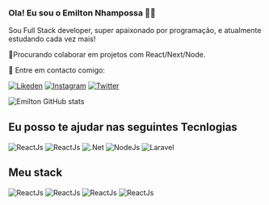 ### Ola! Eu sou o Emilton Nhampossa 👋🏾

Sou Full Stack developer, super apaixonado por programação, e atualmente estudando cada vez mais!

💜Procurando colaborar em projetos com React/Next/Node.


📧  Entre em contacto comigo: 

[![Likeden](https://img.shields.io/badge/LinkedIn-0077B5?style=for-the-badge&logo=linkedin&logoColor=white)](https://www.linkedin.com/in/emilton-francisco-nhampossa-254a76254/)
[![Instagram](https://img.shields.io/badge/Gmail-D14836?style=for-the-badge&logo=gmail&logoColor=whit)](https://emiltonnhampossa0@gmail.com)
[![Twitter](https://img.shields.io/badge/Twitter-1DA1F2?style=for-the-badge&logo=twitter&logoColor=white)](https://emiltonportifolio.com)

![Emilton GitHub stats](https://github-readme-stats.vercel.app/api?username=emiltonnhampossa&show_icons=true&theme=radical)

## Eu posso te ajudar nas seguintes Tecnlogias

<div style="display: inline_block">
<img align="center" alt="ReactJs" src="https://img.shields.io/badge/React-20232A?style=for-the-badge&logo=react&logoColor=61DAFB"/>
<img align="center" alt="ReactJs" src="https://img.shields.io/badge/React_Native-20232A?style=for-the-badge&logo=react&logoColor=61DAFB"/>
<img align="center" alt=".Net" src="https://img.shields.io/badge/.NET-5C2D91?style=for-the-badge&logo=.net&logoColor=white"/>
<img align="center" alt="NodeJs" src="https://img.shields.io/badge/Node.js-43853D?style=for-the-badge&logo=node.js&logoColor=white"/>
<img align="center" alt="Laravel" src="https://img.shields.io/badge/Laravel-FF2D20?style=for-the-badge&logo=laravel&logoColor=white"/>
</div>

## Meu stack

<div style="display: inline_block">
<img align="center" alt="ReactJs" src="https://img.shields.io/badge/React-20232A?style=for-the-badge&logo=react&logoColor=61DAFB"/>
<img align="center" alt="ReactJs" src="https://img.shields.io/badge/React_Native-20232A?style=for-the-badge&logo=react&logoColor=61DAFB"/>
<img align="center" alt="ReactJs" src="https://img.shields.io/badge/TypeScript-007ACC?style=for-the-badge&logo=typescript&logoColor=white"/>
<img align="center" alt="ReactJs" src="https://img.shields.io/badge/Node.js-43853D?style=for-the-badge&logo=node.js&logoColor=white"/>
</div>
